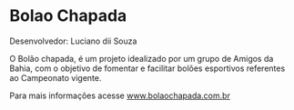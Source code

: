 # Bolao Chapada
Desenvolvedor: Luciano dii Souza

O Bolão chapada, é um projeto idealizado por um grupo de Amigos da Bahia, com o objetivo de fomentar e facilitar bolões esportivos referentes ao Campeonato vigente.

Para mais informações acesse www.bolaochapada.com.br
